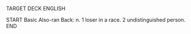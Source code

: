 TARGET DECK
ENGLISH

START
Basic
Also-ran
Back: n. 1 loser in a race. 2 undistinguished person.
END
